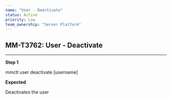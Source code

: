 ```yaml
---
name: "User - Deactivate"
status: Active
priority: Low
team_ownership: "Server Platform"
---
```


## MM-T3762: User - Deactivate

---

**Step 1**

mmctl user deactivate \[username]

**Expected**

Deactivates the user

